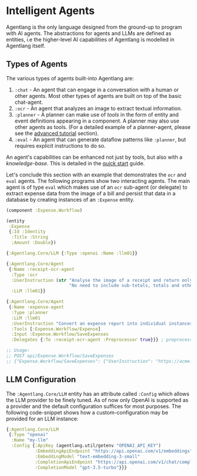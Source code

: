 # Intelligent Agents

Agentlang is the only language designed from the ground-up to program with AI agents. The abstractions for agents and LLMs are defined as entities, i.e the higher-level AI capabilities of Agentlang is modelled in Agentlang itself.

## Types of Agents

The various types of agents built-into Agentlang are:

1. `:chat` - An agent that can engage in a conversation with a human or other agents. Most other types of agents are built on top of the basic chat-agent.
2. `:ocr` - An agent that analyzes an image to extract textual information.
3. `:planner` - A planner can make use of *tools* in the form of entity and event definitions appearing in a component. A planner may also use other agents as tools. (For a detailed example of a planner-agent, please see the [advanced tutorial](../tutorial.md) section).
4. `:eval` - An agent that can generate dataflow patterns like `:planner`, but requires explicit instructions to do so.

An agent's capabilities can be enhanced not just by tools, but also with a *knowledge-base*. This is detailed in the [quick start](../quick-start.md) guide.

Let's conclude this section with an example that demonstrates the `ocr` and `eval` agents. The following programs show two interacting agents. The main agent is of type `eval` which makes use of an `ocr` sub-agent (or delegate) to extract expense data from the image of a bill and persist that data in a database by creating instances of an `:Expense` entity.

```clojure
(component :Expense.Workflow)

(entity
 :Expense
 {:Id :Identity
  :Title :String
  :Amount :Double})

{:Agentlang.Core/LLM {:Type :openai :Name :llm01}}

{:Agentlang.Core/Agent
 {:Name :receipt-ocr-agent
  :Type :ocr
  :UserInstruction (str "Analyse the image of a receipt and return only the items and their amounts. "
                        "No need to include sub-totals, totals and other data.")
  :LLM :llm01}}

{:Agentlang.Core/Agent
 {:Name :expense-agent
  :Type :planner
  :LLM :llm01
  :UserInstruction "Convert an expense report into individual instances of the expense entity."
  :Tools [:Expense.Workflow/Expense]
  :Input :Expense.Workflow/SaveExpenses
  :Delegates {:To :receipt-ocr-agent :Preprocessor true}}} ; preprocess the bill-image with the ocr-agent.

;; Usage:
;; POST api/Expense.Workflow/SaveExpenses
;; {"Expense.Workflow/SaveExpenses": {"UserInstruction": "https://acme.com/bills/myexpense.jpg"}}
```

## LLM Configuration

The `:Agentlang.Core/LLM` entity has an attribute called `:Config` which allows the LLM provider to be finely tuned. As of now only OpenAI is supported as a provider and the default configuration suffices for most purposes. The following code-snippet shows how a custom-configuration may be provided for an LLM instance:

```clojure
{:Agentlang.Core/LLM
 {:Type "openai"
  :Name "my-llm"
  :Config {:ApiKey (agentlang.util/getenv "OPENAI_API_KEY")
           :EmbeddingApiEndpoint "https://api.openai.com/v1/embeddings"
           :EmbeddingModel "text-embedding-3-small"
           :CompletionApiEndpoint "https://api.openai.com/v1/chat/completions"
           :CompletionModel "gpt-3.5-turbo"}}}
```